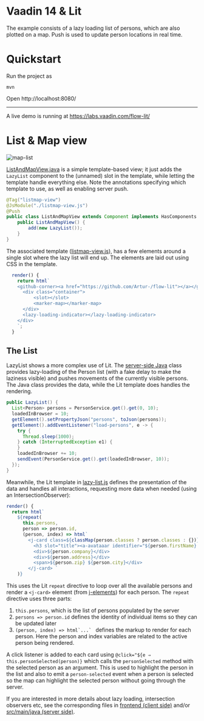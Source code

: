 # Vaadin 14 & Lit

The example consists of a lazy loading list of persons, which are also plotted on a map. Push is used to update person locations in real time.

# Quickstart
Run the project as
```
mvn
```

Open http://localhost:8080/

---

A live demo is running at https://labs.vaadin.com/flow-lit/

# List & Map view

![map-list](https://user-images.githubusercontent.com/260340/64474122-ae2d5d00-d178-11e9-87fc-9b20e22f4208.png)

[ListAndMapView.java](https://github.com/Artur-/flow-lit/blob/master/src/main/java/org/vaadin/artur/lit/view/listmap/ListAndMapView.java) is a simple template-based view; it just adds the `LazyList` component to the (unnamed) slot in the template, while letting the template handle everything else. Note the annotations specifying which template to use, as well as enabling server push.

```java
@Tag("listmap-view")
@JsModule("./listmap-view.js")
@Push
public class ListAndMapView extends Component implements HasComponents {
	public ListAndMapView() {
		add(new LazyList());
	}
}
```

The associated template ([listmap-view.js](https://github.com/Artur-/flow-lit/blob/master/frontend/listmap-view.js)), has a few elements around a single slot where the lazy list will end up. The elements are laid out using CSS in the template.

```js
  render() {
    return html`
    <github-corner><a href="https://github.com/Artur-/flow-lit"></a></github-corner>
      <div class="container">
          <slot></slot>
          <marker-map></marker-map>
      </div>
      <lazy-loading-indicator></lazy-loading-indicator>
    </div>
    `;
  }
```

## The List
LazyList shows a more complex use of Lit. The [server-side Java](https://github.com/Artur-/flow-lit/blob/master/src/main/java/org/vaadin/artur/lit/view/listmap/LazyList.java) class provides lazy-loading of the Person list (with a fake delay to make the laziness visible) and pushes movements of the currently visible persons. The Java class provides the data, while the Lit template does handles the rendering.

```java
public LazyList() {
  List<Person> persons = PersonService.get().get(0, 10);
  loadedInBrowser = 10;
  getElement().setPropertyJson("persons", toJson(persons));
  getElement().addEventListener("load-persons", e -> {
    try {
      Thread.sleep(1000);
    } catch (InterruptedException e1) {
    }
    loadedInBrowser += 10;
    sendEvent(PersonService.get().get(loadedInBrowser, 10));
  });
}
```

Meanwhile, the Lit template in [lazy-list.js](https://github.com/Artur-/flow-lit/blob/master/frontend/lazy-list.js) defines the presentation of the data and handles all interactions, requesting more data when needed (using an IntersectionObserver):

```js
render() {
  return html`
    ${repeat(
      this.persons,
      person => person.id,
      (person, index) => html`
        <j-card class=${classMap(person.classes ? person.classes : {})} @click="${e => this.personSelected(person)}">
          <h3 slot="title"><a-avataaar identifier="${person.firstName} ${person.lastName}"></a-avataaar>${person.firstName} ${person.lastName}</h3>
          <div>${person.company}</div>
          <div>${person.address}</div>
          <span>${person.zip} ${person.city}</div>
        </j-card> `
    )}
```

This uses the Lit `repeat` directive to loop over all the available persons and render a `<j-card>` element (from [j-elements](https://github.com/jouni/j-elements)) for each person. The `repeat` directive uses three parts:

1. `this.persons`, which is the list of persons populated by the server
1. `persons => person.id` defines the identity of individual items so they can be updated later
1. ```(person, index) => html`...` ``` defines the markup to render for each person. Here the person and index variables are related to the active person being rendered.

A click listener is added to each card using ```@click="${e ⇒ this.personSelected(person)}``` which calls the `personSelected` method with the selected person as an argument. This is used to highlight the person in the list and also to emit a `person-selected` event when a person is selected so the map can highlight the selected person without going through the server.

If you are interested in more details about lazy loading, intersection observers etc, see the corresponding files in [frontend (client side)](https://github.com/Artur-/flow-lit/tree/master/frontend) and/or [src/main/java (server side)](https://github.com/Artur-/flow-lit/tree/master/src/main/java/org/vaadin/artur/lit).


